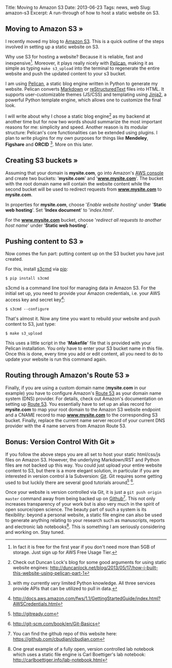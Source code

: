 Title: Moving to Amazon S3
Date: 2013-06-23
Tags: news, web
Slug: amazon-s3
Excerpt: A run-through of how to host a static website on S3.

## Moving to Amazon S3 &raquo;

I recently moved my blog to [Amazon S3][s3]. This is a quick outline of the steps involved in setting up a static website on S3.

Why use S3 for hosting a website? Because it is reliable, fast and inexpensive[^amazon]. Moreover, it plays really nicely with [Pelican][pelican2], making it as simple as typing `make s3_upload` into the terminal to regenerate the entire website and push the updated content to your s3 bucket.

I am using [Pelican][pelican2], a static blog engine written in Python to generate my website. Pelican converts [Markdown][md] or [reStructuredText][rst] files into HTML. It supports user-customizable themes (JS/CSS) and templating using [Jinja2][jinja2], a powerful Python template engine, which allows one to customize the final look. 

I will write about why I chose a static blog engine[^pelican] as my backend at another time but for now two words should summarize the most important reasons for me: simplicity and speed. Another reason is its modular structure: Pelican's core functionalities can be extended using plugins. I plan to write plugins for my own purposes for things like **Mendeley**, **Figshare** and **ORCID** [^python]. More on this later.

## Creating S3 buckets &raquo;
Assuming that your domain is **mysite.com**, go into Amazon's [AWS console][awsconsole] and create two buckets: '**mysite.com**' and '**www.mysite.com**'. The bucket with the root domain name will contain the website content while the second bucket will be used to redirect requests from **www.mysite.com** to **mysite.com**.

In properties for **mysite.com**, choose '*Enable website hosting*' under '**Static web hosting**'. Set '**Index document**' to '*index.html*'.

For the **www.mysite.com** bucket, choose '*redirect all requests to another host name*' under '**Static web hosting**'.

## Pushing content to S3 &raquo;

Now comes the fun part: putting content up on the S3 bucket you have just created.

For this, install [s3cmd][s3cmd] via [pip][pip]:

	$ pip install s3cmd

s3cmd is a command line tool for managing data in Amazon S3. For the initial set up, you need to provide your Amazon credentials, i.e. your AWS access key and secret key[^awskey]:

	$ s3cmd --configure

That's almost it. Now any time you want to rebuild your website and push content to S3, just type:

	$ make s3_upload

This uses a little script in the '**Makefile**' file that is provided with your Pelican installation. You only have to enter your S3 bucket name in this file. Once this is done, every time you add or edit content, all you need to do to update your website is run this command again.

## Routing through Amazon's Route 53 &raquo;

Finally, if you are using a custom domain name (**mysite.com** in our example) you have to configure Amazon's [Route 53][R53] as your domain name system (DNS) provider. For details, check out Amazon's documentation on setting up [Route 53][Route53]. You essentially have to set up an alias record for **mysite.com** to map your root domain to the Amazon S3 website endpoint and a CNAME record to map **www.mysite.com** to the corresponding S3 bucket. Finally, replace the current name server record of your current DNS provider with the 4 name servers from Amazon Route 53.

## Bonus: Version Control With Git &raquo;

If you follow the above steps you are all set to host your static html/css/js files on Amazon S3. However, the underlying Markdown/RST and Python files are not backed up this way. You could just upload your entire website content to S3, but there is a more elegant solution, in particular if you are interested in version control à la Subversion: [Git](http://git-scm.com/). Git requires some getting used to but luckily there are several good tutorials around[^git1] [^git2]. 

Once your website is version controlled via Git, it is just a `git push origin master` command away from being backed up on [Github](https://github.com/)[^github]. This not only increases transparency of your work but is also very much in the spirit of open source/open science. The beauty part of such a system is its flexibility: beyond a personal website, a static file engine can also be used to generate anything relating to your research such as manuscripts, reports and electronic lab notebooks[^ELN]. This is something I am seriously considering and working on. Stay tuned.

[R53]: http://aws.amazon.com/route53/
[Route53]: http://docs.aws.amazon.com/AmazonS3/latest/dev/website-hosting-custom-domain-walkthrough.html#root-domain-walkthrough-switch-to-route53-as-dnsprovider
[pip]: https://pypi.python.org/pypi/pip
[s3cmd]: http://s3tools.org/s3cmd
[awsconsole]: http://aws.amazon.com/console
[s3]: http://aws.amazon.com/s3
[pelican2]: http://getpelican.com
[rst]: http://docutils.sourceforge.net/rst.html
[md]: http://daringfireball.net/projects/markdown
[jinja2]: http://jinja.pocoo.org/docs
[^pelican]: Check out Duncan Lock's blog for some good arguments for using static website engines: <http://duncanlock.net/blog/2013/05/17/how-i-built-this-website-using-pelican-part-1>
[^python]: with my currently *very* limited Python knowledge. All three services provide APIs that can be utilized to pull in data.
[^amazon]: In fact it is free for the first year if you don't need more than 5GB of storage. Just sign up for AWS Free Usage Tier.
[^awskey]: <http://docs.aws.amazon.com/fws/1.1/GettingStartedGuide/index.html?AWSCredentials.html>
[^git1]: <http://gitready.com>
[^git2]: <http://git-scm.com/book/en/Git-Basics>
[^ELN]: One great example of a fully open, version controlled lab notebook which uses a static file engine is Carl Boettiger's lab notebook: <http://carlboettiger.info/lab-notebook.html>
[^github]: You can find the github repo of this website here: <https://github.com/cbudjan/cbudjan.com>